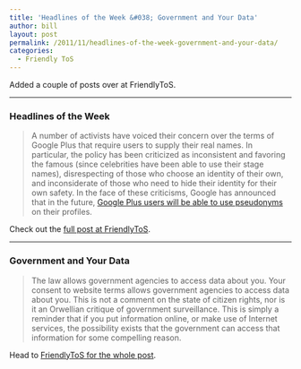 ```yaml
---
title: 'Headlines of the Week &#038; Government and Your Data'
author: bill
layout: post
permalink: /2011/11/headlines-of-the-week-government-and-your-data/
categories:
  - Friendly ToS
---
```

Added a couple of posts over at FriendlyToS.

* * *

### Headlines of the Week

> A number of activists have voiced their concern over the terms of Google Plus
> that require users to supply their real names. In particular, the policy has
> been criticized as inconsistent and favoring the famous (since celebrities
> have been able to use their stage names), disrespecting of those who choose
> an identity of their own, and inconsiderate of those who need to hide their
> identity for their own safety. In the face of these criticisms, Google has
> announced that in the future, [Google Plus users will be able to use pseudonyms][1]
> on their profiles.

Check out the [full post at FriendlyToS][2].

* * *

### Government and Your Data

> The law allows government agencies to access data about you. Your consent to
> website terms allows government agencies to access data about you. This is
> not a comment on the state of citizen rights, nor is it an Orwellian critique
> of government surveillance. This is simply a reminder that if you put
> information online, or make use of Internet services, the possibility exists
> that the government can access that information for some compelling reason.

Head to [FriendlyToS for the whole post](http://blog.friendlytos.org/?p=54).

 [1]: http://arstechnica.com/tech-policy/news/2011/10/google-shifts-stance-on-google-anonymity-will-support-pseudonyms.ars
 [2]: http://blog.friendlytos.org/?p=47
